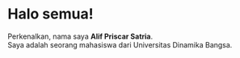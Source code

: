 # Halo semua!
Perkenalkan, nama saya **Alif Priscar Satria**. <br>
Saya adalah seorang mahasiswa dari Universitas Dinamika Bangsa.<br>
